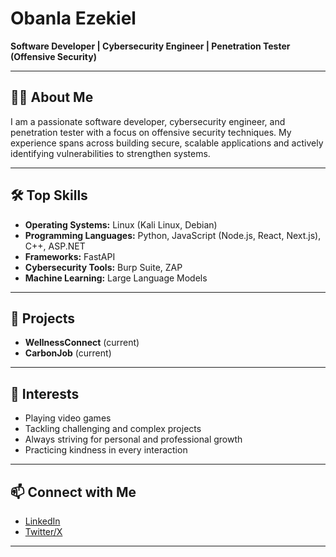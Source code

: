 # Obanla Ezekiel

**Software Developer | Cybersecurity Engineer | Penetration Tester (Offensive Security)**

---

## 👨‍💻 About Me

I am a passionate software developer, cybersecurity engineer, and penetration tester with a focus on offensive security techniques. My experience spans across building secure, scalable applications and actively identifying vulnerabilities to strengthen systems.

---

## 🛠️ Top Skills

- **Operating Systems:** Linux (Kali Linux, Debian)
- **Programming Languages:** Python, JavaScript (Node.js, React, Next.js), C++, ASP.NET
- **Frameworks:** FastAPI
- **Cybersecurity Tools:** Burp Suite, ZAP
- **Machine Learning:** Large Language Models

---

## 🚀 Projects

- **WellnessConnect** (current)
- **CarbonJob** (current)
---

## 🌱 Interests

- Playing video games
- Tackling challenging and complex projects
- Always striving for personal and professional growth
- Practicing kindness in every interaction

---

## 📫 Connect with Me

- [LinkedIn](https://www.linkedin.com/in/obanla-ezekiel-0912a626a?utm_source=share&utm_campaign=share_via&utm_content=profile&utm_medium=ios_app)
- [Twitter/X](https://x.com/obanlatemilade?s=21)

---


